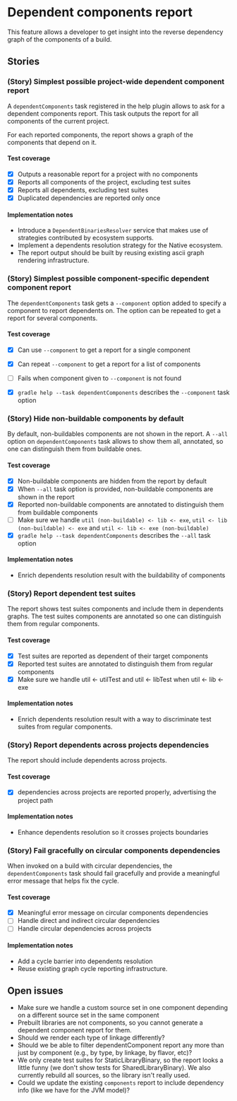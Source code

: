 # Dependent components report

This feature allows a developer to get insight into the reverse dependency graph of the components of a build.


## Stories

### (Story) Simplest possible project-wide dependent component report

A `dependentComponents` task registered in the help plugin allows to ask for a dependent components report.
This task outputs the report for all components of the current project.

For each reported components, the report shows a graph of the components that depend on it.

#### Test coverage

- [x] Outputs a reasonable report for a project with no components
- [x] Reports all components of the project, excluding test suites
- [x] Reports all dependents, excluding test suites
- [x] Duplicated dependencies are reported only once

#### Implementation notes

- Introduce a `DependentBinariesResolver` service that makes use of strategies contributed by ecosystem supports.
- Implement a dependents resolution strategy for the Native ecosystem.
- The report output should be built by reusing existing ascii graph rendering infrastructure.


### (Story) Simplest possible component-specific dependent component report

The `dependentComponents` task gets a `--component` option added to specify a component to report dependents on.
The option can be repeated to get a report for several components.

#### Test coverage

- [x] Can use `--component` to get a report for a single component
- [x] Can repeat `--component` to get a report for a list of components
- [ ] Fails when component given to `--component` is not found
- [x] `gradle help --task dependentComponents` describes the `--component` task option


### (Story) Hide non-buildable components by default

By default, non-buildables components are not shown in the report.
A `--all` option on `dependentComponents` task allows to show them all, annotated, so one can distinguish them from buildable ones.

#### Test coverage

- [x] Non-buildable components are hidden from the report by default
- [x] When `--all` task option is provided, non-buildable components are shown in the report
- [x] Reported non-buildable components are annotated to distinguish them from buildable components 
- [ ] Make sure we handle `util (non-buildable) <- lib <- exe`, `util <- lib (non-buildable) <- exe` and `util <- lib <- exe (non-buildable)`
- [x] `gradle help --task dependentComponents` describes the `--all` task option 

#### Implementation notes

- Enrich dependents resolution result with the buildability of components


### (Story) Report dependent test suites

The report shows test suites components and include them in dependents graphs.
The test suites components are annotated so one can distinguish them from regular components.

#### Test coverage

- [x] Test suites are reported as dependent of their target components
- [x] Reported test suites are annotated to distinguish them from regular components
- [x] Make sure we handle util <- utilTest and util <- libTest when util <- lib <- exe

#### Implementation notes

- Enrich dependents resolution result with a way to discriminate test suites from regular components.


### (Story) Report dependents across projects dependencies

The report should include dependents across projects. 

#### Test coverage

-  [x] dependencies across projects are reported properly, advertising the project path

#### Implementation notes

- Enhance dependents resolution so it crosses projects boundaries


### (Story) Fail gracefully on circular components dependencies

When invoked on a build with circular dependencies, the `dependentComponents` task should fail gracefully and provide a meaningful error message that helps fix the cycle.

#### Test coverage

- [x] Meaningful error message on circular components dependencies
- [ ] Handle direct and indirect circular dependencies
- [ ] Handle circular dependencies across projects

#### Implementation notes

- Add a cycle barrier into dependents resolution
- Reuse existing graph cycle reporting infrastructure.


## Open issues

- Make sure we handle a custom source set in one component depending on a different source set in the same component
- Prebuilt libraries are not components, so you cannot generate a dependent component report for them.
- Should we render each type of linkage differently?
- Should we be able to filter dependentComponent report any more than just by component (e.g., by type, by linkage, by flavor, etc)?
- We only create test suites for StaticLibraryBinary, so the report looks a little funny (we don't show tests for SharedLibraryBinary).  We also currently rebuild all sources, so the library isn't really used.
- Could we update the existing `components` report to include dependency info (like we have for the JVM model)?
